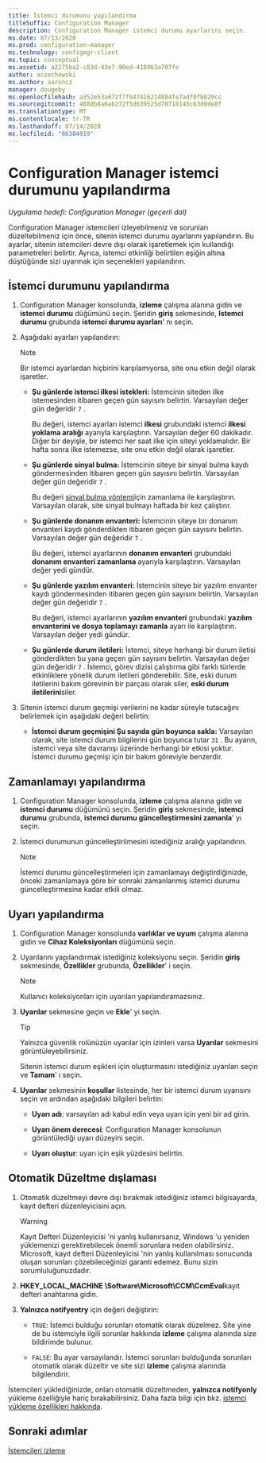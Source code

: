```yaml
---
title: İstemci durumunu yapılandırma
titleSuffix: Configuration Manager
description: Configuration Manager istemci durumu ayarlarını seçin.
ms.date: 07/13/2020
ms.prod: configuration-manager
ms.technology: configmgr-client
ms.topic: conceptual
ms.assetid: a2275ba2-c83d-43e7-90ed-418963a707fe
author: aczechowski
ms.author: aaroncz
manager: dougeby
ms.openlocfilehash: a352e53a672f7fb47416214884fe7adf0fb829cc
ms.sourcegitcommit: 488db8a6ab272f5d639525d70718145c63d0de8f
ms.translationtype: MT
ms.contentlocale: tr-TR
ms.lasthandoff: 07/14/2020
ms.locfileid: "86384919"
---
```

# <a name="how-to-configure-client-status-in-configuration-manager"></a>Configuration Manager istemci durumunu yapılandırma

*Uygulama hedefi: Configuration Manager (geçerli dal)*

Configuration Manager istemcileri izleyebilmeniz ve sorunları düzeltebilmeniz için önce, sitenin istemci durumu ayarlarını yapılandırın. Bu ayarlar, sitenin istemcileri devre dışı olarak işaretlemek için kullandığı parametreleri belirtir. Ayrıca, istemci etkinliği belirtilen eşiğin altına düştüğünde sizi uyarmak için seçenekleri yapılandırın.

## <a name="configure-client-status"></a>İstemci durumunu yapılandırma

1. Configuration Manager konsolunda, **izleme** çalışma alanına gidin ve **istemci durumu** düğümünü seçin. Şeridin **giriş** sekmesinde, **Istemci durumu** grubunda **istemci durumu ayarları**' nı seçin.

1. Aşağıdaki ayarları yapılandırın:

    > [!NOTE]
    > Bir istemci ayarlardan hiçbirini karşılamıyorsa, site onu etkin değil olarak işaretler.

    - **Şu günlerde istemci ilkesi istekleri:** İstemcinin siteden ilke istemesinden itibaren geçen gün sayısını belirtin. Varsayılan değer gün değeridir `7` .

      Bu değeri, istemci ayarları istemci **ilkesi** grubundaki istemci **ilkesi yoklama aralığı** ayarıyla karşılaştırın. Varsayılan değer 60 dakikadır. Diğer bir deyişle, bir istemci her saat ilke için siteyi yoklamalıdır. Bir hafta sonra ilke istemezse, site onu etkin değil olarak işaretler.

    - **Şu günlerde sinyal bulma:** İstemcinin siteye bir sinyal bulma kaydı göndermesinden itibaren geçen gün sayısını belirtin. Varsayılan değer gün değeridir `7` .

      Bu değeri [sinyal bulma yöntemi](../../servers/deploy/configure/about-discovery-methods.md)için zamanlama ile karşılaştırın. Varsayılan olarak, site sinyal bulmayı haftada bir kez çalıştırır.

    - **Şu günlerde donanım envanteri:** İstemcinin siteye bir donanım envanteri kaydı gönderdikten itibaren geçen gün sayısını belirtin. Varsayılan değer gün değeridir `7` .

      Bu değeri, istemci ayarlarının **donanım envanteri** grubundaki **donanım envanteri zamanlama** ayarıyla karşılaştırın. Varsayılan değer yedi gündür.

    - **Şu günlerde yazılım envanteri:** İstemcinin siteye bir yazılım envanter kaydı göndermesinden itibaren geçen gün sayısını belirtin. Varsayılan değer gün değeridir `7` .

      Bu değeri, istemci ayarlarının **yazılım envanteri** grubundaki **yazılım envanterini ve dosya toplamayı zamanla** ayarı ile karşılaştırın. Varsayılan değer yedi gündür.

    - **Şu günlerde durum iletileri:** İstemci, siteye herhangi bir durum iletisi gönderdikten bu yana geçen gün sayısını belirtin. Varsayılan değer gün değeridir `7` . İstemci, görev dizisi çalıştırma gibi farklı türlerde etkinliklere yönelik durum iletileri gönderebilir. Site, eski durum iletilerini bakım görevinin bir parçası olarak siler, **eski durum iletilerini**siler.

1. Sitenin istemci durum geçmişi verilerini ne kadar süreyle tutacağını belirlemek için aşağıdaki değeri belirtin:

    - **İstemci durum geçmişini Şu sayıda gün boyunca sakla:** Varsayılan olarak, site istemci durum bilgilerini gün boyunca tutar `31` . Bu ayarın, istemci veya site davranışı üzerinde herhangi bir etkisi yoktur. İstemci durumu geçmişi için bir bakım göreviyle benzerdir.

## <a name="configure-the-schedule"></a>Zamanlamayı yapılandırma

1. Configuration Manager konsolunda, **izleme** çalışma alanına gidin ve **istemci durumu** düğümünü seçin. Şeridin **giriş** sekmesinde, **istemci durumu** grubunda, **istemci durumu güncelleştirmesini zamanla**' yı seçin.

1. İstemci durumunun güncelleştirilmesini istediğiniz aralığı yapılandırın.

    > [!NOTE]
    > İstemci durumu güncelleştirmeleri için zamanlamayı değiştirdiğinizde, önceki zamanlamaya göre bir sonraki zamanlanmış istemci durumu güncelleştirmesine kadar etkili olmaz.

## <a name="configure-alerts"></a>Uyarı yapılandırma

1. Configuration Manager konsolunda **varlıklar ve uyum** çalışma alanına gidin ve **Cihaz Koleksiyonları** düğümünü seçin.

1. Uyarılarını yapılandırmak istediğiniz koleksiyonu seçin. Şeridin **giriş** sekmesinde, **Özellikler** grubunda, **Özellikler**' i seçin.

    > [!NOTE]
    > Kullanıcı koleksiyonları için uyarıları yapılandıramazsınız.

1. **Uyarılar** sekmesine geçin ve **Ekle**' yi seçin.

   > [!TIP]
   > Yalnızca güvenlik rolünüzün uyarılar için izinleri varsa **Uyarılar** sekmesini görüntüleyebilirsiniz.

    Sitenin istemci durum eşikleri için oluşturmasını istediğiniz uyarıları seçin ve **Tamam**' ı seçin.

1. **Uyarılar** sekmesinin **koşullar** listesinde, her bir istemci durum uyarısını seçin ve ardından aşağıdaki bilgileri belirtin:

    - **Uyarı adı**: varsayılan adı kabul edin veya uyarı için yeni bir ad girin.

    - **Uyarı önem derecesi**: Configuration Manager konsolunun görüntülediği uyarı düzeyini seçin.

    - **Uyarı oluştur**: uyarı için eşik yüzdesini belirtin.

## <a name="automatic-remediation-exclusion"></a>Otomatik Düzeltme dışlaması

1. Otomatik düzeltmeyi devre dışı bırakmak istediğiniz istemci bilgisayarda, kayıt defteri düzenleyicisini açın.

    > [!WARNING]
    > Kayıt Defteri Düzenleyicisi 'ni yanlış kullanırsanız, Windows 'u yeniden yüklemenizi gerektirebilecek önemli sorunlara neden olabilirsiniz. Microsoft, kayıt defteri Düzenleyicisi 'nin yanlış kullanılması sonucunda oluşan sorunları çözebileceğinizi garanti edemez. Bunu sizin sorumluluğunuzdadır.

1. **HKEY_LOCAL_MACHINE \Software\Microsoft\CCM\CcmEval**kayıt defteri anahtarına gidin.

1. **Yalnızca notifyentry** için değeri değiştirin:

    - `TRUE`: İstemci bulduğu sorunları otomatik olarak düzelmez. Site yine de bu istemciyle ilgili sorunlar hakkında **izleme** çalışma alanında size bildirimde bulunur.

    - `FALSE`: Bu ayar varsayılandır. İstemci sorunları bulduğunda sorunları otomatik olarak düzeltir ve site sizi **izleme** çalışma alanında bilgilendirir.

İstemcileri yüklediğinizde, onları otomatik düzeltmeden, **yalnızca notifyonly** yükleme özelliğiyle hariç bırakabilirsiniz. Daha fazla bilgi için bkz. [istemci yükleme özellikleri hakkında](about-client-installation-properties.md).

## <a name="next-steps"></a>Sonraki adımlar

[İstemcileri izleme](../manage/monitor-clients.md)

